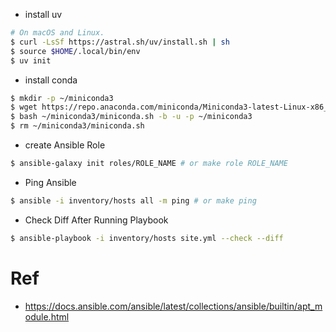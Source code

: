 
- install uv

```sh
# On macOS and Linux.
$ curl -LsSf https://astral.sh/uv/install.sh | sh
$ source $HOME/.local/bin/env
$ uv init
```

- install conda

```sh
$ mkdir -p ~/miniconda3
$ wget https://repo.anaconda.com/miniconda/Miniconda3-latest-Linux-x86_64.sh -O ~/miniconda3/miniconda.sh
$ bash ~/miniconda3/miniconda.sh -b -u -p ~/miniconda3
$ rm ~/miniconda3/miniconda.sh
```

- create Ansible Role

```sh
$ ansible-galaxy init roles/ROLE_NAME # or make role ROLE_NAME
```

- Ping Ansible

```sh
$ ansible -i inventory/hosts all -m ping # or make ping
```

- Check Diff After Running Playbook

```sh
$ ansible-playbook -i inventory/hosts site.yml --check --diff
```

# Ref

- https://docs.ansible.com/ansible/latest/collections/ansible/builtin/apt_module.html
